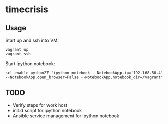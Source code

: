 # timecrisis

## Usage

Start up and ssh into VM:

    vagrant up
    vagrant ssh

Start ipython notebook:

    scl enable python27 "ipython notebook --NotebookApp.ip='192.168.50.4' --NotebookApp.open_browser=False --NotebookApp.notebook_dir=/vagrant"

## TODO

- Verify steps for work host
- init.d script for ipython notebook
- Ansible service management for ipython notebook
